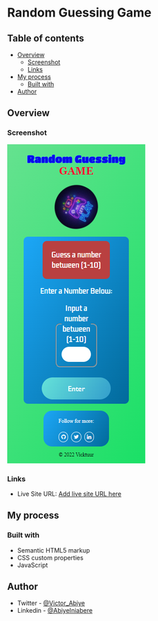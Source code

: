 # Random Guessing Game

## Table of contents

- [Overview](#overview)
  - [Screenshot](#screenshot)
  - [Links](#links)
- [My process](#my-process)
  - [Built with](#built-with)
- [Author](#author)

## Overview

### Screenshot

![](images/Guessing-game.png)

### Links

- Live Site URL: [Add live site URL here](https:guessing-games.netlify.app)

## My process

### Built with

- Semantic HTML5 markup
- CSS custom properties
- JavaScript

## Author

- Twitter - [@Victor_Abiye](https://www.twitter.com/Victor_Abiye)
- Linkedin - [@AbiyeIniabere](https://www.linkedin.com/in/abiye-iniabere-6715391b3)
